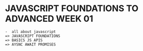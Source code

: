 #  JAVASCRIPT FOUNDATIONS  TO ADVANCED WEEK 01 
    -  all about javascript 
    => JAVASCRIPT FOUNDATIONS
    => BASICS JS APIS
    => AYSNC AWAIT PROMISES

